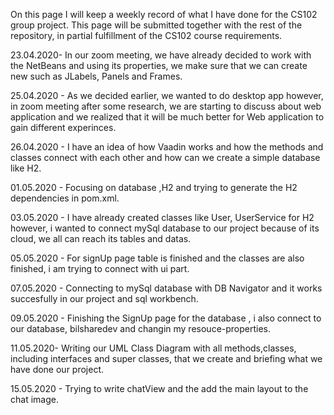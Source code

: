 On this page I will keep a weekly record of what I have done for the CS102 group project. This page will be submitted together with the rest of the repository, in partial fulfillment of the CS102 course requirements.

23.04.2020- In our zoom meeting, we have already decided to work with the NetBeans and using its properties, we make sure that we can create new such as JLabels, Panels and Frames.

25.04.2020 - As we decided earlier, we wanted to do desktop app however, in zoom meeting after some research, we are starting to discuss about web application and we realized that it will be much better for Web application to gain different experinces.

26.04.2020 - I have an idea of how Vaadin works and how the methods and classes connect with each other and how can we create a simple database like H2.

01.05.2020 - Focusing on database ,H2 and trying to generate the H2 dependencies in pom.xml.

03.05.2020 - I have already created classes like User, UserService for H2 however, i wanted to connect mySql database to our project because of its cloud, we all can reach its tables and datas.

05.05.2020 - For signUp page table is finished and the classes are also finished, i am trying to connect with ui part.

07.05.2020 - Connecting to mySql database with DB Navigator and it works succesfully in our project and sql workbench.

09.05.2020 - Finishing the SignUp page for the database , i also connect to our database, bilsharedev and changin my resouce-properties.

11.05.2020- Writing our UML Class Diagram with all methods,classes, including interfaces and super classes, that we create and briefing what we have done our project.

15.05.2020 - Trying to write chatView and the add the main layout to the chat image.
